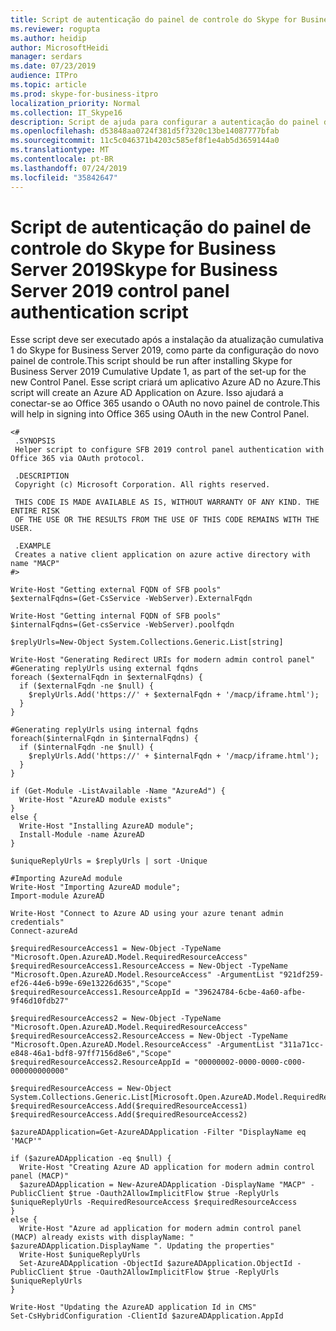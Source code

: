 ```yaml
---
title: Script de autenticação do painel de controle do Skype for Business Server 2019
ms.reviewer: rogupta
ms.author: heidip
author: MicrosoftHeidi
manager: serdars
ms.date: 07/23/2019
audience: ITPro
ms.topic: article
ms.prod: skype-for-business-itpro
localization_priority: Normal
ms.collection: IT_Skype16
description: Script de ajuda para configurar a autenticação do painel de controle do SFB 2019 com o Office 365 via protocolo OAuth..
ms.openlocfilehash: d53848aa0724f381d5f7320c13be14087777bfab
ms.sourcegitcommit: 11c5c046371b4203c585ef8f1e4ab5d3659144a0
ms.translationtype: MT
ms.contentlocale: pt-BR
ms.lasthandoff: 07/24/2019
ms.locfileid: "35842647"
---
```

# <a name="skype-for-business-server-2019-control-panel-authentication-script"></a><span data-ttu-id="bdd6b-103">Script de autenticação do painel de controle do Skype for Business Server 2019</span><span class="sxs-lookup"><span data-stu-id="bdd6b-103">Skype for Business Server 2019 control panel authentication script</span></span>

<span data-ttu-id="bdd6b-104">Esse script deve ser executado após a instalação da atualização cumulativa 1 do Skype for Business Server 2019, como parte da configuração do novo painel de controle.</span><span class="sxs-lookup"><span data-stu-id="bdd6b-104">This script should be run after installing Skype for Business Server 2019 Cumulative Update 1, as part of the set-up for the new Control Panel.</span></span> <span data-ttu-id="bdd6b-105">Esse script criará um aplicativo Azure AD no Azure.</span><span class="sxs-lookup"><span data-stu-id="bdd6b-105">This script will create an Azure AD Application on Azure.</span></span> <span data-ttu-id="bdd6b-106">Isso ajudará a conectar-se ao Office 365 usando o OAuth no novo painel de controle.</span><span class="sxs-lookup"><span data-stu-id="bdd6b-106">This will help in signing into Office 365 using OAuth in the new Control Panel.</span></span>

```
<#
 .SYNOPSIS
 Helper script to configure SFB 2019 control panel authentication with Office 365 via OAuth protocol.

 .DESCRIPTION
 Copyright (c) Microsoft Corporation. All rights reserved.

 THIS CODE IS MADE AVAILABLE AS IS, WITHOUT WARRANTY OF ANY KIND. THE ENTIRE RISK
 OF THE USE OR THE RESULTS FROM THE USE OF THIS CODE REMAINS WITH THE USER.

 .EXAMPLE
 Creates a native client application on azure active directory with name "MACP"
#>

Write-Host "Getting external FQDN of SFB pools"
$externalFqdns=(Get-CsService -WebServer).ExternalFqdn

Write-Host "Getting internal FQDN of SFB pools"
$internalFqdns=(Get-csService -WebServer).poolfqdn

$replyUrls=New-Object System.Collections.Generic.List[string]

Write-Host "Generating Redirect URIs for modern admin control panel"
#Generating replyUrls using external fqdns
foreach ($externalFqdn in $externalFqdns) {
  if ($externalFqdn -ne $null) {
    $replyUrls.Add('https://' + $externalFqdn + '/macp/iframe.html');
  }
}

#Generating replyUrls using internal fqdns
foreach($internalFqdn in $internalFqdns) {
  if ($internalFqdn -ne $null) {
    $replyUrls.Add('https://' + $internalFqdn + '/macp/iframe.html');
  }
}

if (Get-Module -ListAvailable -Name "AzureAd") {
  Write-Host "AzureAD module exists"
}
else {
  Write-Host "Installing AzureAD module";
  Install-Module -name AzureAD
}

$uniqueReplyUrls = $replyUrls | sort -Unique

#Importing AzureAd module
Write-Host "Importing AzureAD module";
Import-module AzureAD

Write-Host "Connect to Azure AD using your azure tenant admin credentials"
Connect-azureAd

$requiredResourceAccess1 = New-Object -TypeName "Microsoft.Open.AzureAD.Model.RequiredResourceAccess"
$requiredResourceAccess1.ResourceAccess = New-Object -TypeName "Microsoft.Open.AzureAD.Model.ResourceAccess" -ArgumentList "921df259-ef26-44e6-b99e-69e13226d635","Scope"
$requiredResourceAccess1.ResourceAppId = "39624784-6cbe-4a60-afbe-9f46d10fdb27"

$requiredResourceAccess2 = New-Object -TypeName "Microsoft.Open.AzureAD.Model.RequiredResourceAccess"
$requiredResourceAccess2.ResourceAccess = New-Object -TypeName "Microsoft.Open.AzureAD.Model.ResourceAccess" -ArgumentList "311a71cc-e848-46a1-bdf8-97ff7156d8e6","Scope"
$requiredResourceAccess2.ResourceAppId = "00000002-0000-0000-c000-000000000000"

$requiredResourceAccess = New-Object System.Collections.Generic.List[Microsoft.Open.AzureAD.Model.RequiredResourceAccess]
$requiredResourceAccess.Add($requiredResourceAccess1)
$requiredResourceAccess.Add($requiredResourceAccess2)

$azureADApplication=Get-AzureADApplication -Filter "DisplayName eq 'MACP'"

if ($azureADApplication -eq $null) {
  Write-Host "Creating Azure AD application for modern admin control panel (MACP)"
  $azureADApplication = New-AzureADApplication -DisplayName "MACP" -PublicClient $true -Oauth2AllowImplicitFlow $true -ReplyUrls $uniqueReplyUrls -RequiredResourceAccess $requiredResourceAccess
}
else {
  Write-Host "Azure ad application for modern admin control panel (MACP) already exists with displayName: " $azureADApplication.DisplayName ". Updating the properties"
  Write-Host $uniqueReplyUrls
  Set-AzureADApplication -ObjectId $azureADApplication.ObjectId -PublicClient $true -Oauth2AllowImplicitFlow $true -ReplyUrls $uniqueReplyUrls
}

Write-Host "Updating the AzureAD application Id in CMS"
Set-CsHybridConfiguration -ClientId $azureADApplication.AppId
```
